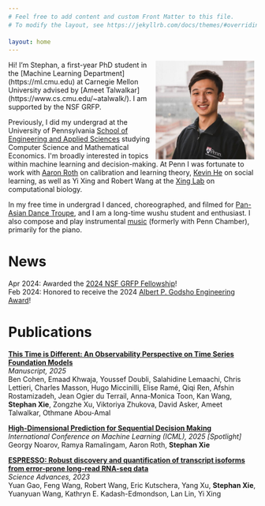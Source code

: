 ```yaml
---
# Feel free to add content and custom Front Matter to this file.
# To modify the layout, see https://jekyllrb.com/docs/themes/#overriding-theme-defaults

layout: home
---
```

<img align="right" src="./resources/Stephan-500x500.jpg" width=200 height=200 style="margin:0px 5px">  
Hi! I’m Stephan, a first-year PhD student in the [Machine Learning Department](https://ml.cmu.edu) at Carnegie Mellon University advised by [Ameet Talwalkar](https://www.cs.cmu.edu/~atalwalk/). I am supported by the NSF GRFP. 

Previously, I did my undergrad at the University of Pennsylvania [School of Engineering and Applied Sciences](https://www.seas.upenn.edu/) studying Computer Science and Mathematical Economics. I'm broadly interested in topics within machine learning and decision-making. At Penn I was fortunate to work with  [Aaron Roth](https://www.cis.upenn.edu/~aaroth/) on calibration and learning theory, [Kevin He](https://www.kevinhe.net) on social learning, as well as Yi Xing and Robert Wang at the [Xing Lab](https://xinglab.org/) on computational biology.

In my free time in undergrad I danced, choreographed, and filmed for [Pan-Asian Dance Troupe](https://www.youtube.com/@PanAsianDanceTroupe/videos), and I am a long-time wushu student and enthusiast. I also compose and play instrumental [music](https://www.youtube.com/playlist?list=PLL7ewZWw3-y07CWUQkstSa4rG5a3kQgFT) (formerly with Penn Chamber), primarily for the piano. 


# News
Apr 2024: Awarded the [2024 NSF GRFP Fellowship](https://blog.cis.upenn.edu/penn-students-awarded-2024-nsf-grfp/)! \
Feb 2024: Honored to receive the 2024 [Albert P. Godsho Engineering Award](https://www.cis.upenn.edu/news/awards/)!

# Publications
[**This Time is Different: An Observability Perspective on Time Series Foundation Models**](https://arxiv.org/abs/2505.14766)\
_Manuscript, 2025_\
Ben Cohen, Emaad Khwaja, Youssef Doubli, Salahidine Lemaachi, Chris Lettieri, Charles Masson, Hugo Miccinilli, Elise Ramé, Qiqi Ren, Afshin Rostamizadeh, Jean Ogier du Terrail, Anna-Monica Toon, Kan Wang, **Stephan Xie**, Zongzhe Xu, Viktoriya Zhukova, David Asker, Ameet Talwalkar, Othmane Abou-Amal

[**High-Dimensional Prediction for Sequential Decision Making**](https://arxiv.org/abs/2310.17651)\
_International Conference on Machine Learning (ICML), 2025 [Spotlight]_\
Georgy Noarov, Ramya Ramalingam, Aaron Roth, **Stephan Xie**

[**ESPRESSO: Robust discovery and quantification of transcript isoforms from error-prone long-read RNA-seq data**](https://www.science.org/doi/10.1126/sciadv.abq5072)  
_Science Advances, 2023_  
Yuan Gao, Feng Wang, Robert Wang, Eric Kutschera, Yang Xu, **Stephan Xie**, Yuanyuan Wang, Kathryn E. Kadash-Edmondson, Lan Lin, Yi Xing


